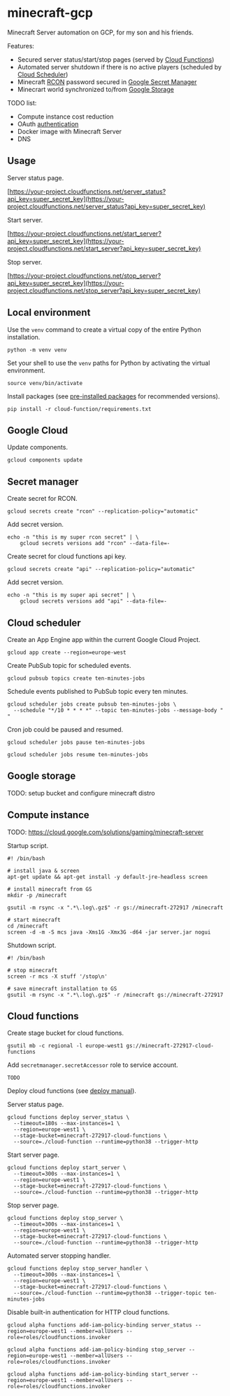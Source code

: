 # minecraft-gcp

Minecraft Server automation on GCP, for my son and his friends.

Features:
* Secured server status/start/stop pages (served by [Cloud Functions](https://cloud.google.com/functions/docs))
* Automated server shutdown if there is no active players (scheduled by [Cloud Scheduler](https://cloud.google.com/scheduler/docs))
* Minecraft [RCON](https://wiki.vg/RCON) password secured in [Google Secret Manager](https://cloud.google.com/secret-manager/docs)
* Minecrart world synchronized to/from [Google Storage](https://cloud.google.com/storage/docs)

TODO list:
* Compute instance cost reduction
* OAuth [authentication](https://cloud.google.com/functions/docs/securing/authenticating)
* Docker image with Minecraft Server
* DNS

## Usage

Server status page.

[https://your-project.cloudfunctions.net/server_status?api_key=super_secret_key](https://your-project.cloudfunctions.net/server_status?api_key=super_secret_key)

Start server.

[https://your-project.cloudfunctions.net/start_server?api_key=super_secret_key](https://your-project.cloudfunctions.net/start_server?api_key=super_secret_key)

Stop server.

[https://your-project.cloudfunctions.net/stop_server?api_key=super_secret_key](https://your-project.cloudfunctions.net/stop_server?api_key=super_secret_key)


## Local environment

Use the `venv` command to create a virtual copy of the entire Python installation. 

```shell script
python -m venv venv
```

Set your shell to use the `venv` paths for Python by activating the virtual environment.

```shell script
source venv/bin/activate
```

Install packages (see [pre-installed packages](https://cloud.google.com/functions/docs/writing/specifying-dependencies-python) for recommended versions).

```shell script
pip install -r cloud-function/requirements.txt
```

## Google Cloud

Update components.

```shell script
gcloud components update
```

## Secret manager

Create secret for RCON.

```shell script
gcloud secrets create "rcon" --replication-policy="automatic"
```

Add secret version.

```shell script
echo -n "this is my super rcon secret" | \
    gcloud secrets versions add "rcon" --data-file=-
```

Create secret for cloud functions api key.

```shell script
gcloud secrets create "api" --replication-policy="automatic"
```

Add secret version.

```shell script
echo -n "this is my super api secret" | \
    gcloud secrets versions add "api" --data-file=-
```

## Cloud scheduler

Create an App Engine app within the current Google Cloud Project.

```shell script
gcloud app create --region=europe-west
```

Create PubSub topic for scheduled events.

```shell script
gcloud pubsub topics create ten-minutes-jobs
```

Schedule events published to PubSub topic every ten minutes.

```shell script
gcloud scheduler jobs create pubsub ten-minutes-jobs \
  --schedule "*/10 * * * *" --topic ten-minutes-jobs --message-body " "
```

Cron job could be paused and resumed.

```shell script
gcloud scheduler jobs pause ten-minutes-jobs
```

```shell script
gcloud scheduler jobs resume ten-minutes-jobs
```

## Google storage

TODO: setup bucket and configure minecraft distro

## Compute instance

TODO:
https://cloud.google.com/solutions/gaming/minecraft-server

Startup script.

```shell script
#! /bin/bash

# install java & screen
apt-get update && apt-get install -y default-jre-headless screen

# install minecraft from GS
mkdir -p /minecraft

gsutil -m rsync -x ".*\.log\.gz$" -r gs://minecraft-272917 /minecraft

# start minecraft
cd /minecraft
screen -d -m -S mcs java -Xms1G -Xmx3G -d64 -jar server.jar nogui
```

Shutdown script.

```shell script
#! /bin/bash

# stop minecraft 
screen -r mcs -X stuff '/stop\n'

# save minecraft installation to GS
gsutil -m rsync -x ".*\.log\.gz$" -r /minecraft gs://minecraft-272917
```

## Cloud functions

Create stage bucket for cloud functions.

```shell script
gsutil mb -c regional -l europe-west1 gs://minecraft-272917-cloud-functions
```

Add `secretmanager.secretAccessor` role to service account.

```shell script
TODO
```

Deploy cloud functions (see [deploy manual](https://cloud.google.com/sdk/gcloud/reference/functions/deploy)).

Server status page.

```shell script
gcloud functions deploy server_status \
  --timeout=180s --max-instances=1 \
  --region=europe-west1 \
  --stage-bucket=minecraft-272917-cloud-functions \
  --source=./cloud-function --runtime=python38 --trigger-http 
```

Start server page.

```shell script
gcloud functions deploy start_server \
  --timeout=300s --max-instances=1 \
  --region=europe-west1 \
  --stage-bucket=minecraft-272917-cloud-functions \
  --source=./cloud-function --runtime=python38 --trigger-http
```

Stop server page.

```shell script
gcloud functions deploy stop_server \
  --timeout=300s --max-instances=1 \
  --region=europe-west1 \
  --stage-bucket=minecraft-272917-cloud-functions \
  --source=./cloud-function --runtime=python38 --trigger-http
```

Automated server stopping handler.

```shell script
gcloud functions deploy stop_server_handler \
  --timeout=300s --max-instances=1 \
  --region=europe-west1 \
  --stage-bucket=minecraft-272917-cloud-functions \
  --source=./cloud-function --runtime=python38 --trigger-topic ten-minutes-jobs
```

Disable built-in authentication for HTTP cloud functions.

```shell script
gcloud alpha functions add-iam-policy-binding server_status --region=europe-west1 --member=allUsers --role=roles/cloudfunctions.invoker
```

```shell script
gcloud alpha functions add-iam-policy-binding stop_server --region=europe-west1 --member=allUsers --role=roles/cloudfunctions.invoker
```

```shell script
gcloud alpha functions add-iam-policy-binding start_server --region=europe-west1 --member=allUsers --role=roles/cloudfunctions.invoker
```
